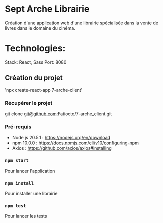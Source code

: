 
# Sept Arche Librairie
Création d'une application web d'une librairie spécialisée dans la vente de livres dans le domaine du cinéma.

# Technologies:
Stack: React, Sass
Port: 8080

## Création du projet
'npx create-react-app 7-arche-client'

### Récupérer le projet
git clone git@github.com:Fatiocto/7-arche_client.git

### Pré-requis
- Node js 20.5.1 : https://nodejs.org/en/download
- npm 10.0.0 : https://docs.npmjs.com/cli/v10/configuring-npm
- Axios : https://github.com/axios/axios#installing

### `npm start`
Pour lancer l'application

### `npm install`
Pour installer une librairie

### `npm test`
Pour lancer les tests

